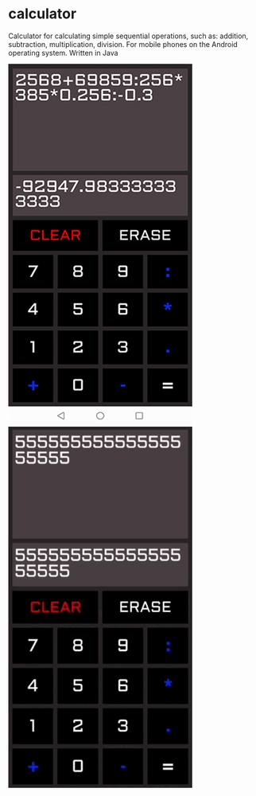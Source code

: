 # calculator
 
Calculator for calculating simple sequential operations, such as: addition, subtraction, multiplication, division.
For mobile phones on the Android operating system.
Written in Java

![Screenshot](https://github.com/AdamRain94/calculator/blob/main/img/Screenshot.jpg)
![Screenshot](https://github.com/AdamRain94/calculator/blob/main/img/Screenshot_1.gif)
